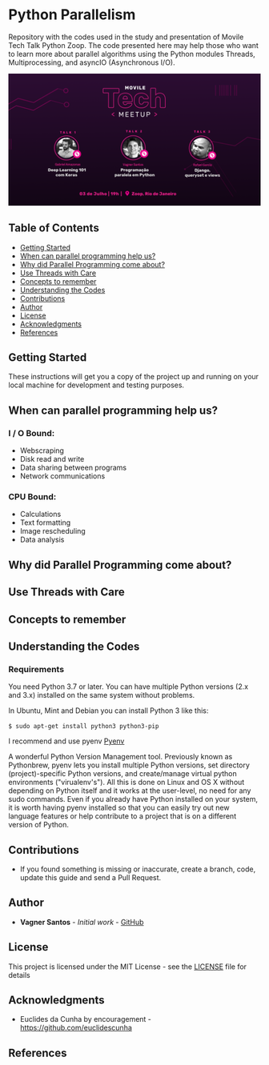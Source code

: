 # Python Parallelism
Repository with the codes used in the study and presentation of Movile Tech Talk Python Zoop.
The code presented here may help those who want to learn more about parallel algorithms using the Python modules Threads, Multiprocessing, and asyncIO (Asynchronous I/O).

![Logo](techtalkpython.png)

## Table of Contents

* [Getting Started](#getting-started)
* [When can parallel programming help us?](#when-can-parallel-programming-help-us?)
* [Why did Parallel Programming come about?](#why-did-parallel-programming-come-about?)
* [Use Threads with Care](#use-threads-with-care)
* [Concepts to remember](#)
* [Understanding the Codes](#)
* [Contributions](#)
* [Author](#)
* [License](#)
* [Acknowledgments](#acknowledgments)
* [References](#references)

## Getting Started

These instructions will get you a copy of the project up and running on your local machine for development and testing purposes.

## When can parallel programming help us?

### I / O Bound:
* Webscraping
* Disk read and write
* Data sharing between programs
* Network communications

### CPU Bound:
* Calculations
* Text formatting
* Image rescheduling
* Data analysis

## Why did Parallel Programming come about?

## Use Threads with Care

## Concepts to remember

## Understanding the Codes

### Requirements

You need Python 3.7 or later. You can have multiple Python versions (2.x and 3.x) installed on the same system without problems.

In Ubuntu, Mint and Debian you can install Python 3 like this:

    $ sudo apt-get install python3 python3-pip

I recommend and use pyenv [Pyenv](https://github.com/pyenv/pyenv#installation)

A wonderful Python Version Management tool. Previously known as Pythonbrew, pyenv lets you install multiple Python versions, set directory (project)-specific Python versions, and create/manage virtual python environments ("virualenv's"). All this is done on Linux and OS X without depending on Python itself and it works at the user-level, no need for any sudo commands. Even if you already have Python installed on your system, it is worth having pyenv installed so that you can easily try out new language features or help contribute to a project that is on a different version of Python.

## Contributions

* If you found something is missing or inaccurate, create a branch, code, update this guide and send a Pull Request.

## Author

* **Vagner Santos** - *Initial work* - [GitHub](https://github.com/vagnerpgss)

## License

This project is licensed under the MIT License - see the [LICENSE](LICENSE.md) file for details

## Acknowledgments

* Euclides da Cunha by encouragement - https://github.com/euclidescunha

## References
